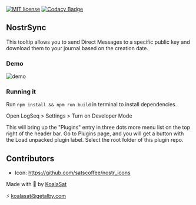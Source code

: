 [![MIT license](https://img.shields.io/badge/license-MIT-blue)](https://github.com/KoalaSat/logseq-nostr-sync/blob/main/LICENSE)
[![Codacy Badge](https://app.codacy.com/project/badge/Grade/0eb2db99850c4fcab7fb0fd4d582a438)](https://app.codacy.com/gh/KoalaSat/logseq-nostr-sync/dashboard?utm_source=gh&utm_medium=referral&utm_content=&utm_campaign=Badge_grade)

## NostrSync

This tooltip allows you to send Direct Messages to a specific public key and download them to your journal based on the creation date.

### Demo

![demo](./demo.gif)

### Running it

Run `npm install && npm run build` in terminal to install dependencies.

Open LogSeq > Settings > Turn on Developer Mode

This will bring up the "Plugins" entry in three dots more menu list on the top right of the header bar. Go to Plugins page, and you will get a button with the Load unpacked plugin label.
Select the root folder of this plugin repo.

## Contributors

- Icon: https://github.com/satscoffee/nostr_icons


Made with 🐨 by [KoalaSat](https://github.com/KoalaSat)

⚡ [koalasat@getalby.com](https://getalby.com/p/koalasat)
